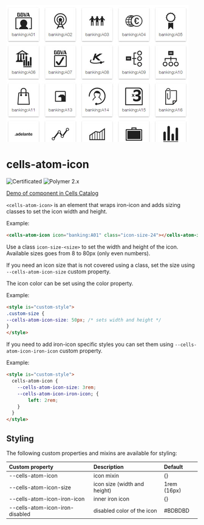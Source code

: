 ![cells-atom-icon screenshot](cells-atom-icon.png)

# cells-atom-icon

![Certificated](https://img.shields.io/badge/certificated-yes-brightgreen.svg) ![Polymer 2.x](https://img.shields.io/badge/Polymer-2.x-green.svg)

[Demo of component in Cells Catalog](https://catalogs.platform.bbva.com/cells)

`<cells-atom-icon>` is an element that wraps iron-icon and adds sizing classes to set the icon width and height.

Example:

```html
<cells-atom-icon icon="banking:A01" class="icon-size-24"></cells-atom-icon>
```

Use a class `icon-size-<size>` to set the width and height of the icon. Available sizes goes from 8 to 80px (only even numbers).

If you need an icon size that is not covered using a class, set the size using `--cells-atom-icon-size` custom property.

The icon color can be set using the color property.

Example:

```html
<style is="custom-style">
.custom-size {
--cells-atom-icon-size: 50px; /* sets width and height */
}
</style>
```

If you need to add iron-icon specific styles you can set them using `--cells-atom-icon-iron-icon` custom property.

Example:

```html
<style is="custom-style">
  cells-atom-icon {
    --cells-atom-icon-size: 3rem;
    --cells-atom-icon-iron-icon; {
        left: 2rem;
    }
  }
</style>
```

## Styling

The following custom properties and mixins are available for styling:

| Custom property | Description     | Default        |
|:----------------|:----------------| :--------------|
| --cells-atom-icon           | icon mixin                    | {}             |
| --cells-atom-icon-size      | icon size (width and height)  | 1rem (16px)    |
| --cells-atom-icon-iron-icon | inner iron icon               | {}             |
| --cells-atom-icon-iron-disabled | disabled color of the icon    | #BDBDBD    |
